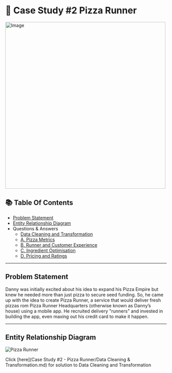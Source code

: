# 🍕 Case Study #2 Pizza Runner

<img src="https://user-images.githubusercontent.com/81607668/127271856-3c0d5b4a-baab-472c-9e24-3c1e3c3359b2.png" alt="Image" width="500" height="520">

## 📚 Table Of Contents
- [Problem Statement](#problem_statement)
- [Entity Relationship Diagram](#entity-relationship-diagram)
- Questions & Answers
  - [Data Cleaning and Transformation](#-data-cleaning--transformation)
  - [A. Pizza Metrics](#a-pizza-metrics)
  - [B. Runner and Customer Experience](#b-runner-and-customer-experience)
  - [C. Ingredient Optimisation](#c-ingredient-optimisation)
  - [D. Pricing and Ratings](#d-pricing-and-ratings)

***

## Problem Statement
Danny was initially excited about his idea to expand his Pizza Empire but knew he needed more than just pizza to secure seed funding. 
So, he came up with the idea to create Pizza Runner, a service that would deliver fresh pizzas rom Pizza Runner Headquarters (otherwise known as Danny’s house) using a mobile app. 
He recruited delivery "runners" and invested in building the app, even maxing out his credit card to make it happen.

***

## Entity Relationship Diagram
![Pizza Runner](https://github.com/katiehuangx/8-Week-SQL-Challenge/assets/81607668/78099a4e-4d0e-421f-a560-b72e4321f530)

Click [here](Case Study #2 - Pizza Runner/Data Cleaning & Transformation.md) for solution to Data Cleaning and Transformation
